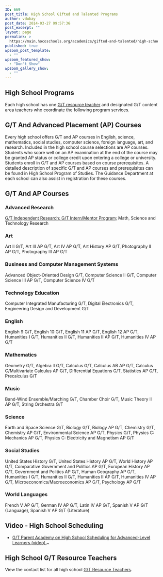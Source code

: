 ```yaml
---
ID: 669
post_title: High School Gifted and Talented Programs
author: vdubay
post_date: 2014-03-27 09:57:36
post_excerpt: ""
layout: page
permalink: >
  https://main.hocoschools.org/academics/gifted-and-talented/high-school-programs/
published: true
wpzoom_post_template:
  - ""
wpzoom_featured_show:
  - "Don't Show"
wpzoom_gallery_show:
  - ""
---
```

<h2>High School Programs</h2>

<p>Each high school has one <a href="/academics/gifted-and-talented/resource-teachers/#high">G/T resource teacher</a> and designated G/T content area teachers who coordinate the following program services.</p>

<h2>G/T And Advanced Placement (AP) Courses</h2>

<p>Every high school offers G/T and AP courses in English, science, mathematics, social studies, computer science, foreign language, art, and research. Included in the high school course selections are AP courses. Students who score well on an AP examination at the end of the course may be granted AP status or college credit upon entering a college or university. Students enroll in G/T and AP courses based on course prerequisites. A detailed description of specific G/T and AP courses and prerequisites can be found in High School Program of Studies. The Guidance Department at each school can also assist in registration for these courses.</p>

<h2>G/T And AP Courses</h2>

<h3>Advanced Research</h3>
<p><a href="/academics/gifted-and-talented/high-school-programs/research/">G/T Independent Research; G/T Intern/Mentor Program;</a> Math, Science and Technology Research</p>

<h3>Art</h3>
<p>Art II G/T, Art III AP G/T, Art IV AP G/T, Art History AP G/T, Photography II AP G/T, Photography III AP G/T</p>

<h3>Business and Computer Management Systems</h3>
<p>Advanced Object-Oriented Design G/T, Computer Science II G/T, Computer Science III AP G/T, Computer Science IV G/T</p>

<h3>Technology Education</h3>
<p>Computer Integrated Manufacturing G/T, Digital Electronics G/T, Engineering Design and Development G/T</p>

<h3>English</h3>
<p>English 9 G/T, English 10 G/T, English 11 AP G/T, English 12 AP G/T, Humanities I G/T, Humanities II G/T, Humanities II AP G/T, Humanities IV AP G/T</p>

<h3>Mathematics</h3>
<p>Geometry G/T, Algebra II G/T, Calculus G/T, Calculus AB AP G/T, Calculus C/Multivariate Calculus AP G/T, Differential Equations G/T, Statistics AP G/T, Precalculus G/T</p>

<h3>Music</h3>
<p>Band-Wind Ensemble/Marching G/T, Chamber Choir G/T, Music Theory II AP G/T, String Orchestra G/T</p>

<h3>Science</h3>
<p>Earth and Space Science G/T, Biology G/T, Biology AP G/T, Chemistry G/T, Chemistry AP G/T, Environmental Science AP G/T, Physics G/T, Physics C: Mechanics AP G/T, Physics C: Electricity and Magnetism AP G/T</p>

<h3>Social Studies</h3>
<p>United States History G/T, United States History AP G/T, World History AP G/T, Comparative Government and Politics AP G/T, European History AP G/T, Government and Politics AP G/T, Human Geography AP G/T, Humanities I G/T, Humanities II G/T, Humanities II AP G/T, Humanities IV AP G/T, Microeconomics/Macroeconomics AP G/T, Psychology AP G/T</p>

<h3>World Languages</h3>
<p>French V AP G/T, German IV AP G/T, Latin IV AP G/T, Spanish V AP G/T (Language), Spanish V AP G/T (Literature)</p>

<h2>Video - High School Scheduling</h2>
<ul>
  <li><a href="http://hcpsstv.granicus.com/MediaPlayer.php?view_id=2&amp;clip_id=341" target="_blank">G/T Parent Academy on High School Scheduling for Advanced-Level Learners (video) </a><a href="http://hcpssgtac.wordpress.com/" target="_blank"><img alt="new webpage" src="/f/images/new_webpage.gif" width="11" height="10" align="bottom" border="0" /></a></li>
</ul>

<h2>High School G/T Resource Teachers</h2>
<p>View the contact list for all high school <a href="/academics/gifted-and-talented/resource-teachers/#high">G/T Resource Teachers</a>.</p>